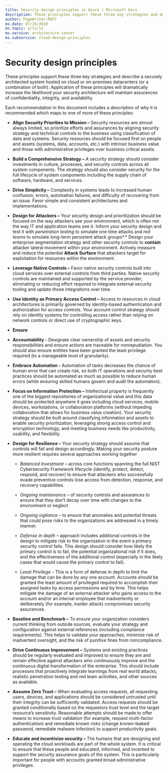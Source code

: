 ```yaml
---
title: Security design principles in Azure | Microsoft Docs
description: These principles support these three key strategies and describe a securely architected system hosted on cloud or on-premises datacenters (or a combination of both). 
author: PageWriter-MSFT
ms.date: 07/15/2019
ms.topic: article
ms.service: architecture-center
ms.subservice: cloud-design-principles
---
```


# Security design principles


These principles support these three key strategies and describe a securely
architected system hosted on cloud or on-premises datacenters (or a combination
of both). Application of these principles will dramatically increase the
likelihood your security architecture will maintain assurances of
confidentiality, integrity, and availability.

Each recommendation in this document includes a description of why it is
recommended which maps to one of more of these principles:

-   **Align Security Priorities to Mission –** Security resources are almost
    always limited, so prioritize efforts and assurances by aligning security
    strategy and technical controls to the business using classification of data
    and systems. Security resources should be focused first on people and assets
    (systems, data, accounts, etc.) with intrinsic business value and those with
    administrative privileges over business critical assets.

-   **Build a Comprehensive Strategy –** A security strategy should consider
    investments in culture, processes, and security controls across all system
    components. The strategy should also consider security for the full
    lifecycle of system components including the supply chain of software,
    hardware, and services.

-   **Drive Simplicity –** Complexity in systems leads to increased human
    confusion, errors, automation failures, and difficulty of recovering from an
    issue. Favor simple and consistent architectures and implementations.

-   **Design for Attackers –** Your security design and prioritization should be
    focused on the way attackers see your environment, which is often not the
    way IT and application teams see it. Inform your security design and test it
    with *penetration testing* to simulate one time attacks and *red teams* to
    simulate long-term persistent attack groups*.* Design your enterprise
    segmentation strategy and other security controls to **contain** attacker
    lateral movement within your environment. Actively measure and reduce the
    potential **Attack Surface** that attackers target for exploitation for
    resources within the environment.

-   **Leverage Native Controls –** Favor native security controls built into
    cloud services over external controls from third parties. Native security
    controls are maintained and supported by the service provider, eliminating
    or reducing effort required to integrate external security tooling and
    update those integrations over time.

-   **Use Identity as Primary Access Control –** Access to resources in cloud
    architectures is primarily governed by identity-based authentication and
    authorization for access controls. Your account control strategy should rely
    on identity systems for controlling access rather than relying on network
    controls or direct use of cryptographic keys.

-   **Ensure**

-   **Accountability -** Designate clear ownership of assets and security
    responsibilities and ensure actions are traceable for nonrepudiation. You
    should also ensure entities have been granted the least privilege required
    (to a manageable level of granularity).

-   **Embrace Automation -** Automation of tasks decreases the chance of human
    error that can create risk, so both IT operations and security best
    practices should be automated as much as possible to reduce human errors
    (while ensuring skilled humans govern and audit the automation).

-   **Focus on Information Protection –** Intellectual property is frequently
    one of the biggest repositories of organizational value and this data should
    be protected anywhere it goes including cloud services, mobile devices,
    workstations, or collaboration platforms (without impeding collaboration
    that allows for business value creation). Your security strategy should be
    built around classifying information and assets to enable security
    prioritization, leveraging strong access control and encryption technology,
    and meeting business needs like productivity, usability, and flexibility.

-   **Design for Resilience –** Your security strategy should assume that
    controls will fail and design accordingly. Making your security posture more
    resilient requires several approaches working together

    -   *Balanced Investment* – across core functions spanning the full NIST
        Cybersecurity Framework lifecycle (identify, protect, detect, respond,
        and recover) to ensure that attackers who successfully evade preventive
        controls lose access from detection, response, and recovery
        capabilities.

    -   *Ongoing maintenance* – of security controls and assurances to ensure
        that they don’t decay over time with changes to the environment or
        neglect

    -   *Ongoing vigilance* – to ensure that anomalies and potential threats
        that could pose risks to the organizations are addressed in a timely
        manner.

    -   *Defense in depth* – approach includes additional controls in the design
        to mitigate risk to the organization in the event a primary security
        control fails. This design should consider how likely the primary
        control is to fail, the potential organizational risk if it does, and
        the effectiveness of the additional control (especially in the likely
        cases that would cause the primary control to fail).

    -   *Least Privilege* – This is a form of defense in depth to limit the
        damage that can be done by any one account. Accounts should be granted
        the least amount of privileged required to accomplish their assigned
        tasks by access permissions and by time. This helps mitigate the damage
        of an external attacker who gains access to the account and/or an
        internal employee that inadvertently or deliberately (for example, insider
        attack) compromises security assurances.

-   **Baseline and Benchmark –** To ensure your organization considers current
    thinking from outside sources, evaluate your strategy and configuration
    against external references (including compliance requirements). This helps
    to validate your approaches, minimize risk of inadvertent oversight, and the
    risk of punitive fines from noncompliance.

-   **Drive Continuous Improvement –** Systems and existing practices should be
    regularly evaluated and improved to ensure they are and remain effective
    against attackers who continuously improve and the continuous digital
    transformation of the enterprise. This should include processes that
    proactively integrate learnings from real world attacks, realistic
    penetration testing and red team activities, and other sources as available.

-   **Assume Zero Trust –** When evaluating access requests, all requesting
    users, devices, and applications should be considered untrusted until their
    integrity can be sufficiently validated. Access requests should be granted
    conditionally based on the requestors trust level and the target resource’s
    sensitivity. Reasonable attempts should be made to offer means to increase
    trust validation (for example, request multi-factor authentication) and remediate
    known risks (change known-leaked password, remediate malware infection) to
    support productivity goals.

-   **Educate and incentivize security –** The humans that are designing and
    operating the cloud workloads are part of the whole system. It is critical
    to ensure that these people and educated, informed, and incented to support
    the security assurance goals of the system. This is particularly important
    for people with accounts granted broad administrative privileges.